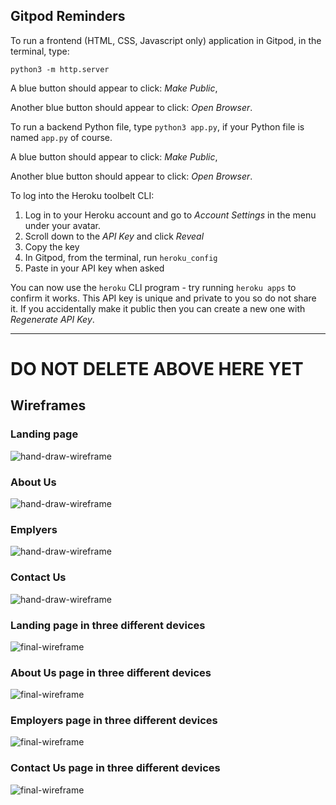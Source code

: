 ## Gitpod Reminders

To run a frontend (HTML, CSS, Javascript only) application in Gitpod, in the terminal, type:

`python3 -m http.server`

A blue button should appear to click: _Make Public_,

Another blue button should appear to click: _Open Browser_.

To run a backend Python file, type `python3 app.py`, if your Python file is named `app.py` of course.

A blue button should appear to click: _Make Public_,

Another blue button should appear to click: _Open Browser_.


To log into the Heroku toolbelt CLI:

1. Log in to your Heroku account and go to *Account Settings* in the menu under your avatar.
2. Scroll down to the *API Key* and click *Reveal*
3. Copy the key
4. In Gitpod, from the terminal, run `heroku_config`
5. Paste in your API key when asked

You can now use the `heroku` CLI program - try running `heroku apps` to confirm it works. This API key is unique and private to you so do not share it. If you accidentally make it public then you can create a new one with _Regenerate API Key_.

------

# DO NOT DELETE ABOVE HERE YET

## Wireframes

### Landing page

![hand-draw-wireframe](docs/wireframes/1-landing-page.jpg)

### About Us

![hand-draw-wireframe](docs/wireframes/2%20about-us.jpg)

### Emplyers

![hand-draw-wireframe](docs/wireframes/3-employers.jpg)

### Contact Us

![hand-draw-wireframe](docs/wireframes/4-contact-us.jpg)

### Landing page in three different devices

![final-wireframe](docs/wireframes/landing-page-wireframe.png)

### About Us page in three different devices

![final-wireframe](docs/wireframes/about-us-wireframe.png)

### Employers page in three different devices

![final-wireframe](docs/wireframes/employers-wireframe.png)

### Contact Us page in three different devices

![final-wireframe](docs/wireframes/contact-us-wireframe.png)


